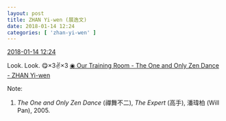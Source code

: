 ```yaml
---
layout: post
title: ZHAN Yi-wen (展逸文)
date: 2018-01-14 12:24
categories: [ 'zhan-yi-wen' ]
---
```


<div class="weibo-info">
  <a href="https://weibo.com/6108090526/FEj980MqO">2018-01-14 12:24</a>
</div>

Look. Look. :yum:×3:v:×3 [◉ Our Training Room - The One and Only Zen Dance - ZHAN Yi-wen](https://www.bilibili.com/video/av18253930)

<!-- more -->

Note:
1. *The One and Only Zen Dance* (禪舞不二), *The Expert* (高手), 潘瑋柏 (Will Pan), 2005.
